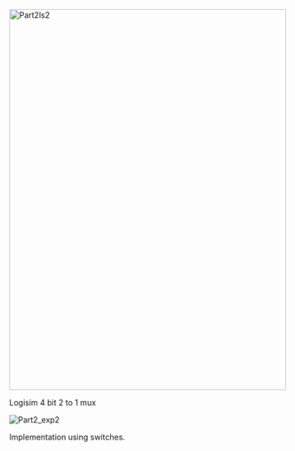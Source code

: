 
<img width="498" height="685" alt="Part2ls2" src="https://github.com/user-attachments/assets/3f743891-5bdb-4f96-90fc-303f43773e11" />

Logisim 4 bit 2 to 1 mux

![Part2_exp2](https://github.com/user-attachments/assets/01835174-a327-41c1-8a89-d202c4ef9149)

Implementation using switches.

